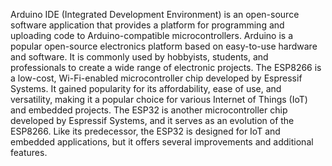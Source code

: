 Arduino IDE (Integrated Development Environment) is an open-source software application that provides a platform for programming and uploading code to Arduino-compatible microcontrollers. Arduino is a popular open-source electronics platform based on easy-to-use hardware and software. It is commonly used by hobbyists, students, and professionals to create a wide range of electronic projects. The ESP8266 is a low-cost, Wi-Fi-enabled microcontroller chip developed by Espressif Systems. It gained popularity for its affordability, ease of use, and versatility, making it a popular choice for various Internet of Things (IoT) and embedded projects. The ESP32 is another microcontroller chip developed by Espressif Systems, and it serves as an evolution of the ESP8266. Like its predecessor, the ESP32 is designed for IoT and embedded applications, but it offers several improvements and additional features.
